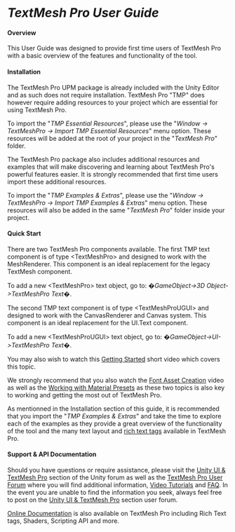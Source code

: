# **_TextMesh Pro User Guide_**

#### **Overview**

This User Guide was designed to provide first time users of TextMesh Pro with a basic overview of the features and
functionality of the tool.

#### **Installation**

The TextMesh Pro UPM package is already included with the Unity Editor and as such does not require installation.
TextMesh Pro "TMP" does however require adding resources to your project which are essential for using TextMesh Pro.

To import the "*TMP Essential Resources*", please use the "*Window -> TextMeshPro -> Import TMP Essential Resources*"
menu option. These resources will be added at the root of your project in the "*TextMesh Pro*" folder.

The TextMesh Pro package also includes additional resources and examples that will make discovering and learning about
TextMesh Pro's powerful features easier. It is strongly recommended that first time users import these additional
resources.

To import the "*TMP Examples & Extras*", please use the "*Window -> TextMeshPro -> Import TMP Examples & Extras*" menu
option. These resources will also be added in the same "*TextMesh Pro*" folder inside your project.

#### **Quick Start**

There are two TextMesh Pro components available. The first TMP text component is of type &lt;TextMeshPro&gt; and
designed to work with the MeshRenderer. This component is an ideal replacement for the legacy TextMesh component.

To add a new &lt;TextMeshPro&gt; text object, go to: �*GameObject->3D Object->TextMeshPro Text*�.

The second TMP text component is of type &lt;TextMeshProUGUI&gt; and designed to work with the CanvasRenderer and Canvas
system. This component is an ideal replacement for the UI.Text component.

To add a new &lt;TextMeshProUGUI&gt; text object, go to: �*GameObject->UI->TextMeshPro Text*�.

You may also wish to watch this [Getting Started](https://youtu.be/olnxlo-Wri4) short video which covers this topic.

We strongly recommend that you also watch the [Font Asset Creation](https://youtu.be/qzJNIGCFFtY) video as well as
the [Working with Material Presets](https://youtu.be/d2MARbDNeaA) as these two topics is also key to working and getting
the most out of TextMesh Pro.

As mentionned in the Installation section of this guide, it is recommended that you import the "*TMP Examples & Extras*"
and take the time to explore each of the examples as they provide a great overview of the functionality of the tool and
the many text layout and [rich text tags](http://digitalnativestudios.com/textmeshpro/docs/rich-text/) available in
TextMesh Pro.

#### **Support & API Documentation**

Should you have questions or require assistance, please visit
the [Unity UI & TextMesh Pro](https://forum.unity.com/forums/unity-ui-textmesh-pro.60/) section of the Unity forum as
well as the [TextMesh Pro User Forum](http://digitalnativestudios.com/forum/index.php) where you will find additional
information, [Video Tutorials](http://digitalnativestudios.com/forum/index.php?board=4.0)
and [FAQ](http://digitalnativestudios.com/forum/index.php?topic=890.0). In the event you are unable to find the
information you seek, always feel free to post on
the [Unity UI & TextMesh Pro](https://forum.unity.com/forums/unity-ui-textmesh-pro.60/) section user forum.

[Online Documentation](http://digitalnativestudios.com/textmeshpro/docs/) is also available on TextMesh Pro including
Rich Text tags, Shaders, Scripting API and more.

